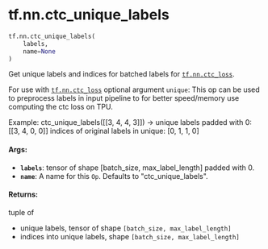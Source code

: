 <div itemscope itemtype="http://developers.google.com/ReferenceObject">
<meta itemprop="name" content="tf.nn.ctc_unique_labels" />
<meta itemprop="path" content="Stable" />
</div>

# tf.nn.ctc_unique_labels

``` python
tf.nn.ctc_unique_labels(
    labels,
    name=None
)
```

Get unique labels and indices for batched labels for <a href="../../tf/nn/ctc_loss.md"><code>tf.nn.ctc_loss</code></a>.

For use with <a href="../../tf/nn/ctc_loss.md"><code>tf.nn.ctc_loss</code></a> optional argument `unique`: This op can be
used to preprocess labels in input pipeline to for better speed/memory use
computing the ctc loss on TPU.

Example:
  ctc_unique_labels([[3, 4, 4, 3]]) ->
    unique labels padded with 0: [[3, 4, 0, 0]]
    indices of original labels in unique: [0, 1, 1, 0]

#### Args:

* <b>`labels`</b>: tensor of shape [batch_size, max_label_length] padded with 0.
* <b>`name`</b>: A name for this `Op`. Defaults to "ctc_unique_labels".


#### Returns:

tuple of
  - unique labels, tensor of shape `[batch_size, max_label_length]`
  - indices into unique labels, shape `[batch_size, max_label_length]`